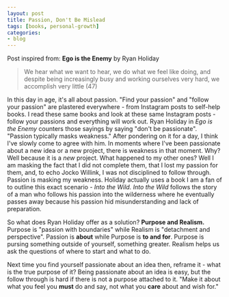 ```yaml
---
layout: post
title: Passion, Don't Be Mislead
tags: [books, personal-growth]
categories:
- blog
---
```


Post inspired from: **Ego is the Enemy** by Ryan Holiday

> We hear what we want to hear, we do what we feel like doing, and despite being increasingly busy and working ourselves very hard, we accomplish very little (47)

In this day in age, it's all about passion. "Find your passion" and "follow your passion" are plastered everywhere - from Instagram posts to self-help books. I read these same books and look at these same Instagram posts - follow your passions and everything will work out. Ryan Holiday in *Ego is the Enemy* counters those sayings by saying "don't be passionate". "Passion typically masks weakness." After pondering on it for a day, I think I've slowly come to agree with him. In moments where I've been passionate about a new idea or a new project, there is weakness in that moment. Why? Well because it is a *new* project. What happened to my other ones? Well I am masking the fact that I did not complete them, that I lost my passion for them, and, to echo Jocko Willink, I was not disciplined to follow through. Passion is masking my weakness. Holiday actually uses a book I am a fan of to outline this exact scenario - *Into the Wild.* *Into the Wild* follows the story of a man who follows his passion into the wilderness where he eventually passes away because his passion hid misunderstanding and lack of preparation.

So what does Ryan Holiday offer as a solution? **Purpose and Realism.** Purpose is "passion with boundaries" while Realism is "detachment and perspective". Passion is **about** while Purpose is **to and for**. Purpose is pursing something outside of yourself, something greater. Realism helps us ask the questions of where to start and what to do.

Next time you find yourself passionate about an idea then, reframe it - what is the true purpose of it? Being passionate about an idea is easy, but the follow through is hard if there is not a purpose attached to it. "Make it about what you feel you **must** do and say, not what you **care** about and wish for."
